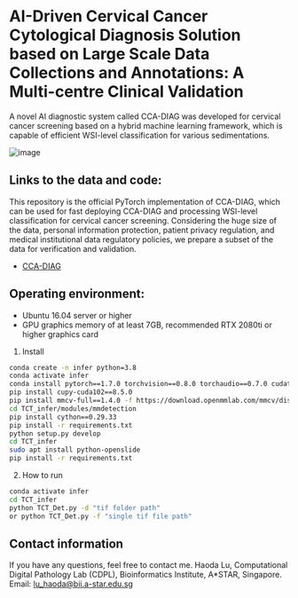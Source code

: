 # AI-Driven Cervical Cancer Cytological Diagnosis Solution based on Large Scale Data Collections and Annotations: A Multi-centre Clinical Validation
A novel AI diagnostic system called CCA-DIAG was developed for cervical cancer screening based on a hybrid machine learning framework, which is capable of efficient WSI-level classification for various sedimentations.

![image](https://github.com/jydada/CCA-DIAG/blob/main/doc/fig1.png)

## Links to the data and code:
This repository is the official PyTorch implementation of CCA-DIAG, which can be used for fast deploying CCA-DIAG and processing WSI-level classification for cervical cancer screening. Considering the huge size of the data, personal information protection, patient privacy regulation, and medical institutional data regulatory policies, we prepare a subset of the data for verification and validation. 
- [CCA-DIAG](https://drive.google.com/drive/folders/1a1LjZ779uyJx3gs7OJ4K1DCrwaoeACWy?usp=drive_link)

## Operating environment: 
- Ubuntu 16.04 server or higher
- GPU graphics memory of at least 7GB, recommended RTX 2080ti or higher graphics card

1. Install

```bash
conda create -n infer python=3.8
conda activate infer
conda install pytorch==1.7.0 torchvision==0.8.0 torchaudio==0.7.0 cudatoolkit=10.2 -c pytorch
pip install cupy-cuda102==8.5.0
pip install mmcv-full==1.4.0 -f https://download.openmmlab.com/mmcv/dist/cu102/torch1.7.0/index.html
cd TCT_infer/modules/mmdetection
pip install cython==0.29.33
pip install -r requirements.txt
python setup.py develop
cd TCT_infer
sudo apt install python-openslide
pip install -r requirements.txt
```

2. How to run

```bash
conda activate infer
cd TCT_infer
python TCT_Det.py -d "tif folder path"
or python TCT_Det.py -f "single tif file path"
```
## Contact information
If you have any questions, feel free to contact me.
Haoda Lu, Computational Digital Pathology Lab (CDPL), Bioinformatics Institute, A*STAR, Singapore. Email: lu_haoda@bii.a-star.edu.sg
